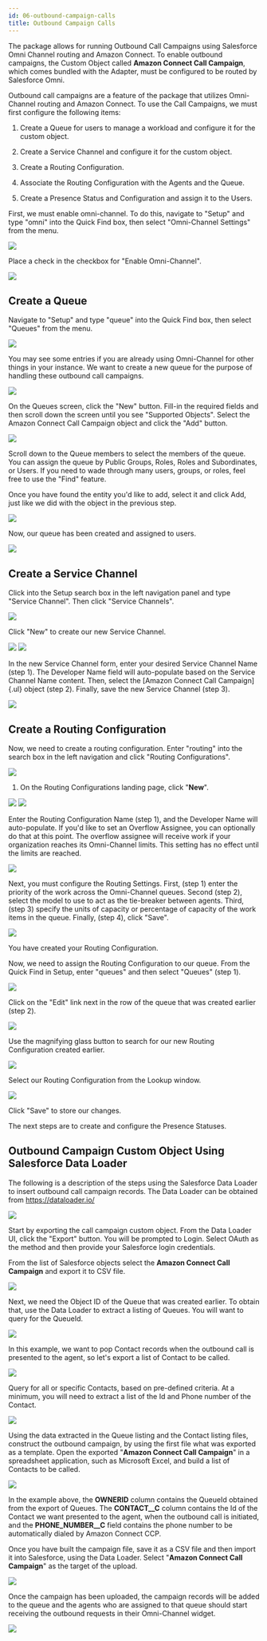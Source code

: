 ```yaml
---
id: 06-outbound-campaign-calls
title: Outbound Campaign Calls
---
```


The package allows for running Outbound Call Campaigns using Salesforce
Omni Channel routing and Amazon Connect. To enable outbound campaigns,
the Custom Object called **Amazon Connect Call Campaign**, which comes
bundled with the Adapter, must be configured to be routed by Salesforce
Omni.

Outbound call campaigns are a feature of the package that utilizes
Omni-Channel routing and Amazon Connect. To use the Call Campaigns, we
must first configure the following items:

1.  Create a Queue for users to manage a workload and configure it for
    the custom object.

2.  Create a Service Channel and configure it for the custom object.

3.  Create a Routing Configuration.

4.  Associate the Routing Configuration with the Agents and the Queue.

5.  Create a Presence Status and Configuration and assign it to the
    Users.

First, we must enable omni-channel. To do this, navigate to "Setup" and
type "omni" into the Quick Find box, then select "Omni-Channel Settings"
from the menu.

<img src="/img/classic/image91.png" />

Place a check in the checkbox for "Enable Omni-Channel".

<img src="/img/classic/image92.png" />

## Create a Queue

Navigate to "Setup" and type "queue" into the Quick Find box, then
select "Queues" from the menu.

<img src="/img/classic/image225.png" />

You may see some entries if you are already using Omni-Channel for other
things in your instance. We want to create a new queue for the purpose
of handling these outbound call campaigns.

<img src="/img/classic/image226.png" />

On the Queues screen, click the "New" button. Fill-in the required
fields and then scroll down the screen until you see "Supported
Objects". Select the Amazon Connect Call Campaign object and click the
"Add" button.

<img src="/img/classic/image227.png" />

Scroll down to the Queue members to select the members of the queue. You
can assign the queue by Public Groups, Roles, Roles and Subordinates, or
Users. If you need to wade through many users, groups, or roles, feel
free to use the "Find" feature.

Once you have found the entity you'd like to add, select it and click
Add, just like we did with the object in the previous step.

<img src="/img/classic/image228.png" />

Now, our queue has been created and assigned to users.

<img src="/img/classic/image229.png" />

## Create a Service Channel

Click into the Setup search box in the left navigation panel and type
"Service Channel". Then click "Service Channels".

<img src="/img/classic/image230.png" />

Click "New" to create our new Service Channel.

<img src="/img/classic/image231.png" />

<img src="/img/classic/image232.png" />

In the new Service Channel form, enter your desired Service Channel Name
(step 1). The Developer Name field will auto-populate based on the
Service Channel Name content. Then, select the [Amazon Connect Call
Campaign]{.ul} object (step 2). Finally, save the new Service Channel
(step 3).

<img src="/img/classic/image233.png" />

## Create a Routing Configuration

Now, we need to create a routing configuration. Enter "routing" into the
search box in the left navigation and click "Routing Configurations".

<img src="/img/classic/image234.png" />

1.  On the Routing Configurations landing page, click "**New**".

<img src="/img/classic/image235.png" />

<img src="/img/classic/image236.png" />

Enter the Routing Configuration Name (step 1), and the Developer Name
will auto-populate. If you'd like to set an Overflow Assignee, you can
optionally do that at this point. The overflow assignee will receive
work if your organization reaches its Omni-Channel limits. This setting
has no effect until the limits are reached.

<img src="/img/classic/image237.png" />

Next, you must configure the Routing Settings.
First, (step 1) enter the priority of the work across the Omni-Channel
queues. Second (step 2), select the model to use to act as the
tie-breaker between agents. Third, (step 3) specify the units of
capacity or percentage of capacity of the work items in the queue.
Finally, (step 4), click "Save".

<img src="/img/classic/image238.png" />

You have created your Routing Configuration.

Now, we need to assign the Routing Configuration to our queue. From the
Quick Find in Setup, enter "queues" and then select "Queues" (step 1).

<img src="/img/classic/image239.png" />

Click on the "Edit" link next in the row of the queue that was created
earlier (step 2).

<img src="/img/classic/image240.png" />

Use the magnifying glass button to search for our new Routing
Configuration created earlier.

<img src="/img/classic/image241.png" />

Select our Routing Configuration from the Lookup window.

<img src="/img/classic/image242.png" />

Click "Save" to store our changes.

The next steps are to create and configure the Presence Statuses.

## Outbound Campaign Custom Object Using Salesforce Data Loader

The following is a description of the steps using the Salesforce Data
Loader to insert outbound call campaign records. The Data Loader can be
obtained from <https://dataloader.io/>

<img src="/img/classic/image243.png" />

Start by exporting the call campaign custom object. From the Data Loader
UI, click the "Export" button. You will be prompted to Login. Select
OAuth as the method and then provide your Salesforce login credentials.

From the list of Salesforce objects select the **Amazon Connect Call
Campaign** and export it to CSV file.

<img src="/img/classic/image244.png" />

Next, we need the Object ID of the Queue that was created earlier. To
obtain that, use the Data Loader to extract a listing of Queues. You
will want to query for the QueueId.

<img src="/img/classic/image245.png" />

In this example, we want to pop Contact records when the outbound call
is presented to the agent, so let's export a list of Contact to be
called.

<img src="/img/classic/image246.png" />

Query for all or specific Contacts, based on pre-defined criteria. At a
minimum, you will need to extract a list of the Id and Phone number of
the Contact.

<img src="/img/classic/image247.png" />

Using the data extracted in the Queue listing and the Contact listing
files, construct the outbound campaign, by using the first file what was
exported as a template. Open the exported "**Amazon Connect Call
Campaign**" in a spreadsheet application, such as Microsoft Excel, and
build a list of Contacts to be called.

<img src="/img/classic/image248.png" />

In the example above, the **OWNERID** column contains the QueueId
obtained from the export of Queues. The **CONTACT\_\_C** column contains
the Id of the Contact we want presented to the agent, when the outbound
call is initiated, and the **PHONE_NUMBER\_\_C** field contains the
phone number to be automatically dialed by Amazon Connect CCP.

Once you have built the campaign file, save it as a CSV file and then
import it into Salesforce, using the Data Loader. Select "**Amazon
Connect Call Campaign**" as the target of the upload.

<img src="/img/classic/image249.png" />

Once the campaign has been uploaded, the campaign records will be added
to the queue and the agents who are assigned to that queue should start
receiving the outbound requests in their Omni-Channel widget.

<img src="/img/classic/image250.png" />
